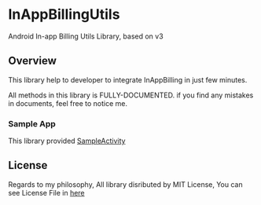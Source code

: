 # InAppBillingUtils
Android In-app Billing Utils Library, based on v3

## Overview
This library help to developer to integrate InAppBilling in just few minutes.

All methods in this library is FULLY-DOCUMENTED. if you find any mistakes in documents, feel free to notice me.

### Sample App
This library provided [SampleActivity](https://github.com/PyxisDev/InAppBillingUtils/blob/master/sample/src/main/java/com/github/windsekirun/inappbillingutilssample/MainActivity.java)

## License
Regards to my philosophy, All library disributed by MIT License, You can see License File in [here](https://github.com/PyxisDev/pyxisdev.github.io/blob/master/LICENSE)
